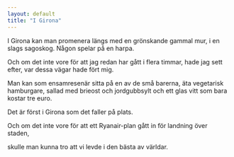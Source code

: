 ```yaml
---
layout: default
title: "I Girona"
---
```


I Girona kan man promenera längs med en grönskande gammal mur, i en slags sagoskog.
<span>Någon spelar på en harpa</span>.

Och om det inte vore för att jag redan har gått i flera timmar, hade jag sett efter, var dessa vägar hade fört mig.

Man kan som ensamresenär sitta på en av de små barerna, äta vegetarisk hamburgare, sallad med brieost och jordgubbsylt och ett glas vitt som bara kostar tre euro.

Det är först i Girona som det faller på plats.

Och om det inte vore för att ett Ryanair-plan gått in för landning över staden,

skulle man kunna tro att vi levde i den bästa av världar.
